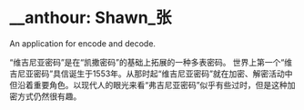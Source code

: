# __anthour: Shawn_张
An application for encode and decode.

“维吉尼亚密码”是在“凯撒密码”的基础上拓展的一种多表密码。
世界上第一个“维吉尼亚密码”具信诞生于1553年。从那时起“维吉尼亚密码”就在加密、解密活动中但沿着重要角色。以现代人的眼光来看“弗吉尼亚密码”似乎有些过时，但是这种加密方式仍然很有趣。

